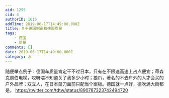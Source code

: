 ```yaml
---
aid: 1295
cid: 4
authorID: 1616
addTime: 2019-06-17T14:49:00.000Z
title: 关于德国制造和德国质量
tags:
    - 德国
    - 质量
comments: []
date: 2019-06-17T14:49:00.000Z
category: 水
---
```


随便举点例子：德国车质量肯定干不过日本，只有在不限速高速上占点便宜；蒂森克虏伯电梯，哎呀喂不知道关了我多少小时；狼爪，著名的不去户外的人才会买的户外品牌；双立人，在日本菜刀面前只配当个案板。德国就一点好，德吹满大街都是。 https://twitter.com/tdtw/status/890787323742494720

